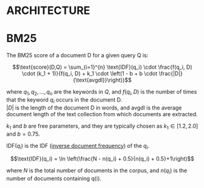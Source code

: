 # ARCHITECTURE

# BM25

The BM25 score of a document D for a given query Q is:

$$\text{score}(D,Q) = \sum_{i=1}^{n} \text{IDF}(q_i) \cdot \frac{f(q_i, D) \cdot (k_1 + 1)}{f(q_i, D) + k_1 \cdot \left(1 - b + b \cdot \frac{|D|}{\text{avgdl}}\right)}$$

where $q_1, q_2, \dots, q_n$ are the keywords in $Q$, and $f(q_i, D)$ is the number of times that the keyword $q_i$ occurs in the document D.  
$|D|$ is the length of the document D in words, and $\text{avgdl}$ is the average document length of the text collection from which documents are extracted.

$k_1$ and $b$ are free parameters, and they are typically chosen as $k_1\in[1.2, 2.0]$ and $b=0.75$.

$\text{IDF}(q_i)$ is the IDF ([inverse document frequency](https://en.wikipedia.org/wiki/Inverse_document_frequency)) of the $q_i$.

$$\text{IDF}(q_i) = \ln \left(\frac{N - n(q_i) + 0.5}{n(q_i) + 0.5}+1\right)$$

where $N$ is the total number of documents in the corpus, and $n(q_{i})$ is the number of documents containing q(i).
